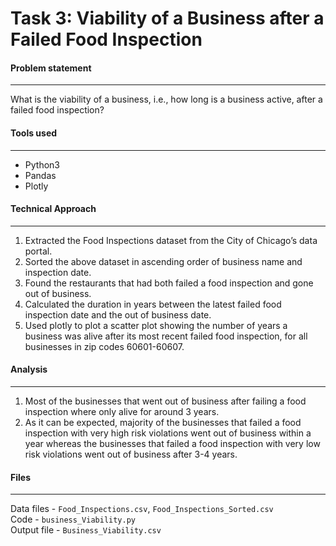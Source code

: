 # Task 3: Viability of a Business after a Failed Food Inspection

#### Problem statement
----
What is the viability of a business, i.e., how long is a business active, after a failed food inspection?

#### Tools used
----
- Python3
- Pandas
- Plotly

#### Technical Approach
----
1. Extracted the Food Inspections dataset from the City of Chicago’s data portal.
2. Sorted the above dataset in ascending order of business name and inspection date.
3. Found the restaurants that had both failed a food inspection and gone out of business.
4. Calculated the duration in years between the latest failed food inspection date and the out of business date.
5. Used plotly to plot a scatter plot showing the number of years a business was alive after its most recent failed food inspection, for all businesses in zip codes 60601-60607.

#### Analysis
----
1. Most of the businesses that went out of business after failing a food inspection where only alive for around 3 years.
2. As it can be expected, majority of the businesses that failed a food inspection with very high risk violations went out of business within a year whereas the businesses that failed a food inspection with very low risk violations went out of business after 3-4 years.

#### Files
----
Data files - `Food_Inspections.csv`, `Food_Inspections_Sorted.csv`  
Code - `business_Viability.py`  
Output file - `Business_Viability.csv`
